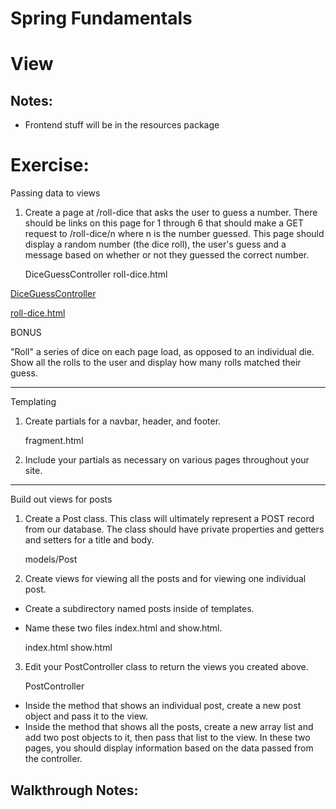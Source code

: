 Spring Fundamentals
===
View
===
Notes:
---
* Frontend stuff will be in the resources package

Exercise:
===

Passing data to views

1. Create a page at /roll-dice that asks the user to guess a number. There should be links on this page for 1 through 6 that should make a GET request to /roll-dice/n where n is the number guessed. This page should display a random number (the dice roll), the user's guess and a message based on whether or not they guessed the correct number.


    DiceGuessController
    roll-dice.html

[DiceGuessController](/Users/justinwelsh/IdeaProjects/springblog/src/main/java/com/codeup/springblog/controllers/DiceGuessController.java)

[roll-dice.html](/Users/justinwelsh/IdeaProjects/springblog/src/main/resources/templates/roll-dice.html)

BONUS

"Roll" a series of dice on each page load, as opposed to an individual die. Show all the rolls to the user and display how many rolls matched their guess.

--------------------------
Templating

1. Create partials for a navbar, header, and footer.


    fragment.html

2. Include your partials as necessary on various pages throughout your site.
--------------------------
Build out views for posts

1. Create a Post class. This class will ultimately represent a POST record from our database. The class should have private properties and getters and setters for a title and body.


    models/Post

2. Create views for viewing all the posts and for viewing one individual post.


* Create a subdirectory named posts inside of templates.
* Name these two files index.html and show.html.


    index.html
    show.html

3. Edit your PostController class to return the views you created above.


    PostController

* Inside the method that shows an individual post, create a new post object and pass it to the view.
* Inside the method that shows all the posts, create a new array list and add two post objects to it, then pass that list to the view.
  In these two pages, you should display information based on the data passed from the controller.


Walkthrough Notes:
---
